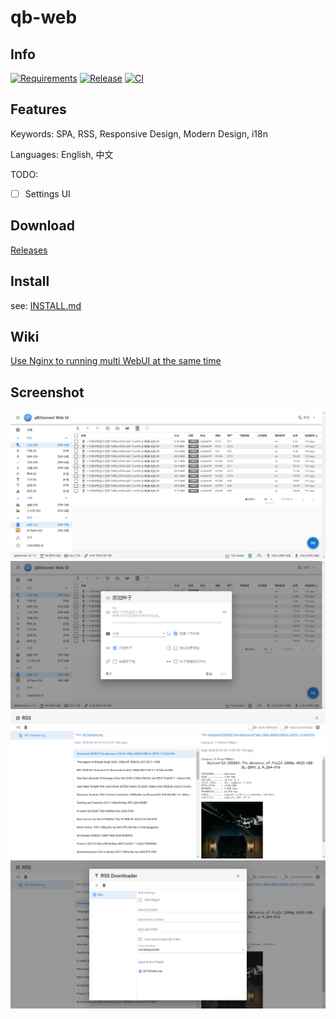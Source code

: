# qb-web
## Info
[![Requirements](https://img.shields.io/badge/Tested-qBittorrent%20≥%20v4.2.3-brightgreen)](#)
[![Release](https://img.shields.io/github/v/release/CzBiX/qb-web?include_prereleases)](https://github.com/CzBiX/qb-web/releases/latest)
[![CI](https://github.com/CzBiX/qb-web/workflows/CI/badge.svg)](https://github.com/CzBiX/qb-web/actions)

## Features
Keywords: SPA, RSS, Responsive Design, Modern Design, i18n

Languages: English, 中文

TODO:
 - [ ] Settings UI

## Download

[Releases](https://github.com/CzBiX/qb-web/releases/latest)

## Install

see: [INSTALL.md](./INSTALL.md)

## Wiki

[Use Nginx to running multi WebUI at the same time](https://github.com/CzBiX/qb-web/wiki/Use-Nginx-to-running-multi-WebUI-at-the-same-time)

## Screenshot

![Main](./screenshot/main.png)
![Add Torrents](./screenshot/add-torrents.png)
![RSS](./screenshot/rss.png)
![RSS Rule](./screenshot/rss-rule.png)
